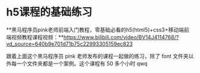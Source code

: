 # h5课程的基础练习

**黑马程序员pink老师前端入门教程，零基础必看的h5(html5)+css3+移动端前端视频教程课程视频：**https://www.bilibili.com/video/BV14J4114768/?vd_source=640b9e701d71b75c22993305159ec823

跟着上面这个黑马程序员 pink 老师发布的课程一起做的练习，除了 font 文件夹以外每一个文件夹都是一个案例。这个课程有 50 多个小时 qwq